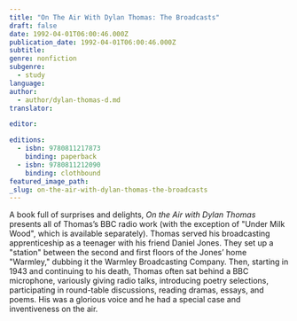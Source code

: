 ```yaml
---
title: "On The Air With Dylan Thomas: The Broadcasts"
draft: false
date: 1992-04-01T06:00:46.000Z
publication_date: 1992-04-01T06:00:46.000Z
subtitle:
genre: nonfiction
subgenre:
  - study
language:
author:
  - author/dylan-thomas-d.md
translator:

editor:

editions:
  - isbn: 9780811217873
    binding: paperback
  - isbn: 9780811212090
    binding: clothbound
featured_image_path:
_slug: on-the-air-with-dylan-thomas-the-broadcasts
---
```


A book full of surprises and delights, _On the Air with Dylan Thomas_ presents all of Thomas’s BBC radio work (with the exception of "Under Milk Wood", which is available separately). Thomas served his broadcasting apprenticeship as a teenager with his friend Daniel Jones. They set up a "station" between the second and first floors of the Jones’ home "Warmley," dubbing it the Warmley Broadcasting Company. Then, starting in 1943 and continuing to his death, Thomas often sat behind a BBC microphone, variously giving radio talks, introducing poetry selections, participating in round-table discussions, reading dramas, essays, and poems. His was a glorious voice and he had a special case and inventiveness on the air.

